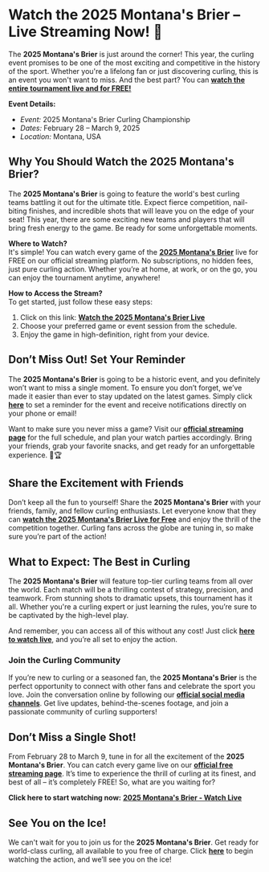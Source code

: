 # Watch the 2025 Montana's Brier – Live Streaming Now! 🥌

The **2025 Montana's Brier** is just around the corner! This year, the curling event promises to be one of the most exciting and competitive in the history of the sport. Whether you're a lifelong fan or just discovering curling, this is an event you won't want to miss. And the best part? You can [**watch the entire tournament live and for FREE!**](https://tinyurl.com/livestreamfreeo?st=2025montanasbrier&si=gh)

**Event Details:**  
- _Event:_ 2025 Montana's Brier Curling Championship  
- _Dates:_ February 28 – March 9, 2025  
- _Location:_ Montana, USA

## Why You Should Watch the 2025 Montana's Brier?

The **2025 Montana's Brier** is going to feature the world's best curling teams battling it out for the ultimate title. Expect fierce competition, nail-biting finishes, and incredible shots that will leave you on the edge of your seat! This year, there are some exciting new teams and players that will bring fresh energy to the game. Be ready for some unforgettable moments.

**Where to Watch?**  
It's simple! You can watch every game of the [**2025 Montana's Brier**](https://tinyurl.com/livestreamfreeo?st=2025montanasbrier&si=gh) live for FREE on our official streaming platform. No subscriptions, no hidden fees, just pure curling action. Whether you’re at home, at work, or on the go, you can enjoy the tournament anytime, anywhere!

**How to Access the Stream?**  
To get started, just follow these easy steps:

1. Click on this link: [**Watch the 2025 Montana's Brier Live**](https://tinyurl.com/livestreamfreeo?st=2025montanasbrier&si=gh)
2. Choose your preferred game or event session from the schedule.
3. Enjoy the game in high-definition, right from your device.

## Don’t Miss Out! Set Your Reminder

The **2025 Montana's Brier** is going to be a historic event, and you definitely won’t want to miss a single moment. To ensure you don’t forget, we’ve made it easier than ever to stay updated on the latest games. Simply click [**here**](https://tinyurl.com/livestreamfreeo?st=2025montanasbrier&si=gh) to set a reminder for the event and receive notifications directly on your phone or email!

Want to make sure you never miss a game? Visit our [**official streaming page**](https://tinyurl.com/livestreamfreeo?st=2025montanasbrier&si=gh) for the full schedule, and plan your watch parties accordingly. Bring your friends, grab your favorite snacks, and get ready for an unforgettable experience. 🥌🏆

## Share the Excitement with Friends

Don’t keep all the fun to yourself! Share the **2025 Montana's Brier** with your friends, family, and fellow curling enthusiasts. Let everyone know that they can [**watch the 2025 Montana's Brier Live for Free**](https://tinyurl.com/livestreamfreeo?st=2025montanasbrier&si=gh) and enjoy the thrill of the competition together. Curling fans across the globe are tuning in, so make sure you’re part of the action!

## What to Expect: The Best in Curling

The **2025 Montana's Brier** will feature top-tier curling teams from all over the world. Each match will be a thrilling contest of strategy, precision, and teamwork. From stunning shots to dramatic upsets, this tournament has it all. Whether you're a curling expert or just learning the rules, you’re sure to be captivated by the high-level play.

And remember, you can access all of this without any cost! Just click [**here to watch live**](https://tinyurl.com/livestreamfreeo?st=2025montanasbrier&si=gh), and you’re all set to enjoy the action.

### Join the Curling Community

If you’re new to curling or a seasoned fan, the **2025 Montana's Brier** is the perfect opportunity to connect with other fans and celebrate the sport you love. Join the conversation online by following our [**official social media channels**](https://tinyurl.com/livestreamfreeo?st=2025montanasbrier&si=gh). Get live updates, behind-the-scenes footage, and join a passionate community of curling supporters!

## Don’t Miss a Single Shot!

From February 28 to March 9, tune in for all the excitement of the **2025 Montana's Brier**. You can catch every game live on our [**official free streaming page**](https://tinyurl.com/livestreamfreeo?st=2025montanasbrier&si=gh). It’s time to experience the thrill of curling at its finest, and best of all – it’s completely FREE! So, what are you waiting for?

**Click here to start watching now:** [**2025 Montana's Brier - Watch Live**](https://tinyurl.com/livestreamfreeo?st=2025montanasbrier&si=gh)

## See You on the Ice!

We can't wait for you to join us for the **2025 Montana's Brier**. Get ready for world-class curling, all available to you free of charge. Click [**here**](https://tinyurl.com/livestreamfreeo?st=2025montanasbrier&si=gh) to begin watching the action, and we’ll see you on the ice!
